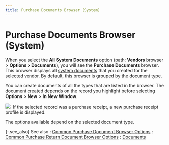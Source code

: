 ```yaml
---
title: Purchase Documents Browser (System)
---
```


# Purchase Documents Browser (System)


When you select the **All System Documents**  option (path: **Vendors** browser  > **Options &gt; Documents**),  you will see the **Purchase Documents**  browser. This browser displays all [system  documents]({{site.bp_chm}}/docs/sys/system_documents.html) that you created for the selected vendor. By default, this  browser is grouped by the document type.


You can create documents of all the types that are listed in the browser.  The document created depends on the record you highlight before selecting  **Options** > **New** > **In New Window**.


![]({{site.mv_baseurl}}/img/example.gif)  If  the selected record was a purchase receipt, a new purchase receipt profile  is displayed.


The options available depend on the selected document type.


{:.see_also}
See also
: [Common  Purchase Document Browser Options]({{site.pp_chm}}/purc-proc/doc-profile/doc-options/common_purchase_document_options.html)
: [Common  Purchase Return Document Browser Options]({{site.pp_chm}}/return-proc/purc-return-doc-browser/purchase_return_document_browser_options.html)
: [Documents]({{site.mv_baseurl}}/vendors-browser/info/documents_additional_browser_options_vendor_profile.html)
